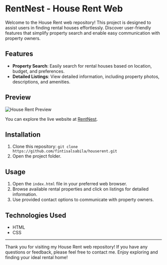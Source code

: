 # RentNest - House Rent Web
Welcome to the House Rent web repository! This project is designed to assist users in finding rental houses effortlessly. Discover user-friendly features that simplify property search and enable easy communication with property owners.

## Features
- **Property Search**: Easily search for rental houses based on location, budget, and preferences.
- **Detailed Listings**: View detailed information, including property photos, descriptions, and amenities.


## Preview
![House Rent Preview](preview.png)

You can explore the live website at [RentNest](https://house-rent.fintisalsabila.repl.co).

## Installation
1. Clone this repository: `git clone https://github.com/fintisalsabila/houserent.git`
2. Open the project folder.

## Usage
1. Open the `index.html` file in your preferred web browser.
2. Browse available rental properties and click on listings for detailed information.
3. Use provided contact options to communicate with property owners.

## Technologies Used
- HTML
- CSS

---
Thank you for visiting my House Rent web repository! If you have any questions or feedback, please feel free to contact me. Enjoy exploring and finding your ideal rental home!

